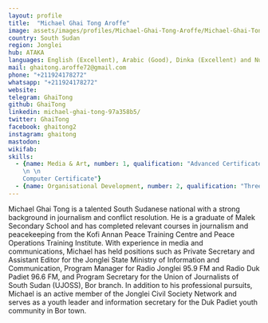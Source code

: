 ```yaml
---
layout: profile
title:  "Michael Ghai Tong Aroffe"
image: assets/images/profiles/Michael-Ghai-Tong-Aroffe/Michael-Ghai-Tong-Aroffe.JPG
country: South Sudan
region: Jonglei
hub: ATAKA
languages: English (Excellent), Arabic (Good), Dinka (Excellent) and Nuer (Excellent)
mail: ghaitong.aroffe72@gmail.com
phone: "+211924178272"
whatsapp: "+211924178272"
website: 
telegram: GhaiTong
github: GhaiTong
linkedin: michael-ghai-tong-97a358b5/
twitter: GhaiTong
facebook: ghaitong2
instagram: ghaitong
mastodon: 
wikifab:
skills:
  - {name: Media & Art, number: 1, qualification: "Advanced Certificate in Journalism ([Example 1](https://m.facebook.com/story.php?story_fbid=1999960270231902&id=100006538441921), [Example 2](https://m.facebook.com/story.php?story_fbid=1977964945764768&id=100006538441921), [Example 3](https://m.facebook.com/story.php?story_fbid=1981076918786904&id=100006538441921))
    \n \n
    Computer Certificate"}
  - {name: Organisational Development, number: 2, qualification: "Three months certificate in Organisational management ([Example 1](https://m.facebook.com/story.php?story_fbid=2246745855553341&id=100006538441921))"}
---
```

Michael Ghai Tong is a talented South Sudanese national with a strong background in journalism and conflict resolution. He is a graduate of Malek Secondary School and has completed relevant courses in journalism and peacekeeping from the Kofi Annan Peace Training Centre and Peace Operations Training Institute. With experience in media and communications, Michael has held positions such as Private Secretary and Assistant Editor for the Jonglei State Ministry of Information and Communication, Program Manager for Radio Jonglei 95.9 FM and Radio Duk Padiet 96.6 FM, and Program Secretary for the Union of Journalists of South Sudan (UJOSS), Bor branch. In addition to his professional pursuits, Michael is an active member of the Jonglei Civil Society Network and serves as a youth leader and information secretary for the Duk Padiet youth community in Bor town.